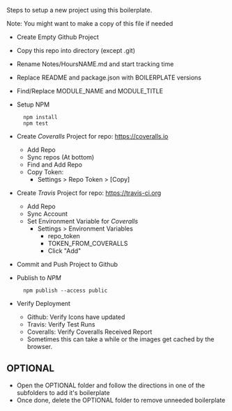 Steps to setup a new project using this boilerplate.

Note: You might want to make a copy of this file if needed

- Create Empty Github Project
- Copy this repo into directory (except .git)
- Rename Notes/HoursNAME.md and start tracking time
- Replace README and package.json with BOILERPLATE versions
- Find/Replace MODULE_NAME and MODULE_TITLE
- Setup NPM

        npm install
        npm test 
        
- Create *Coveralls* Project for repo: https://coveralls.io
    - Add Repo
    - Sync repos (At bottom)
    - Find and Add Repo
    - Copy Token: 
        - Settings > Repo Token > [Copy]
- Create *Travis* Project for repo: https://travis-ci.org
    - Add Repo
    - Sync Account
    - Set Environment Variable for *Coveralls*
        - Settings > Environment Variables
            - repo_token
            - TOKEN_FROM_COVERALLS
            - Click "Add"
- Commit and Push Project to Github
- Publish to *NPM*

        npm publish --access public

- Verify Deployment 
    - Github: Verify Icons have updated
    - Travis: Verify Test Runs
    - Coveralls: Verify Coveralls Received Report
    - Sometimes this can take a while or the images get cached by the browser.

## OPTIONAL

- Open the OPTIONAL folder and follow the directions in one of the subfolders to add it's boilerplate
- Once done, delete the OPTIONAL folder to remove unneeded boilerplate